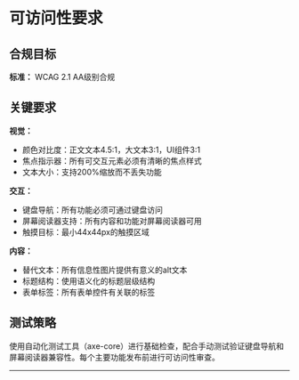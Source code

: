# 可访问性要求

## 合规目标

**标准：** WCAG 2.1 AA级别合规

## 关键要求

**视觉：**
- 颜色对比度：正文文本4.5:1，大文本3:1，UI组件3:1
- 焦点指示器：所有可交互元素必须有清晰的焦点样式
- 文本大小：支持200%缩放而不丢失功能

**交互：**
- 键盘导航：所有功能必须可通过键盘访问
- 屏幕阅读器支持：所有内容和功能对屏幕阅读器可用
- 触摸目标：最小44x44px的触摸区域

**内容：**
- 替代文本：所有信息性图片提供有意义的alt文本
- 标题结构：使用语义化的标题层级结构
- 表单标签：所有表单控件有关联的标签

## 测试策略

使用自动化测试工具（axe-core）进行基础检查，配合手动测试验证键盘导航和屏幕阅读器兼容性。每个主要功能发布前进行可访问性审查。

---
